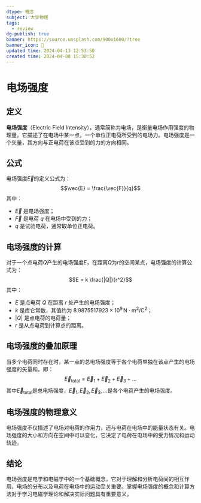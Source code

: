 ```yaml
---
dtype: 概念
subject: 大学物理
tags:
  - review
dg-publish: true
banner: https://source.unsplash.com/900x1600/?tree
banner_icon: 🧠
updated time: 2024-04-13 12:53:50
created time: 2024-04-08 15:30:52
---
```

# 电场强度

## 定义
**电场强度**（Electric Field Intensity），通常简称为电场，是衡量电场作用强度的物理量。它描述了在电场中某一点，一个单位正电荷所受到的电场力。电场强度是一个矢量，其方向与正电荷在该点受到的力的方向相同。

## 公式
电场强度$\vec{E}$的定义公式为：
$$\vec{E} = \frac{\vec{F}}{q}$$
其中：
- $\vec{E}$ 是电场强度；
- $\vec{F}$ 是电荷 $q$ 在电场中受到的力；
- $q$ 是试验电荷，通常取单位正电荷。

## 电场强度的计算
对于一个点电荷$Q$产生的电场强度$E$，在距离$Q$为$r$的空间某点，电场强度的计算公式为：
$$E = k \frac{|Q|}{r^2}$$
其中：
- $E$ 是点电荷 $Q$ 在距离 $r$ 处产生的电场强度；
- $k$ 是库仑常数，其值约为 $8.9875517923 \times 10^9 \, \text{N} \cdot \text{m}^2/\text{C}^2$；
- $|Q|$ 是点电荷的电荷量；
- $r$ 是从点电荷到计算点的距离。

## 电场强度的叠加原理
当多个电荷同时存在时，某一点的总电场强度等于各个电荷单独在该点产生的电场强度的矢量和。即：
$$\vec{E}_{\text{total}} = \vec{E}_1 + \vec{E}_2 + \vec{E}_3 + \ldots$$
其中$\vec{E}_{\text{total}}$是总电场强度，$\vec{E}_1, \vec{E}_2, \vec{E}_3, \ldots$是各个电荷产生的电场强度。

## 电场强度的物理意义
电场强度不仅描述了电场对电荷的作用力，还与电荷在电场中的能量状态有关。电场强度的大小和方向在空间中可以变化，它决定了电荷在电场中的受力情况和运动轨迹。

## 结论
电场强度是电学和电磁学中的一个基础概念，它对于理解和分析电荷间的相互作用、电场的分布以及电荷在电场中的运动至关重要。掌握电场强度的概念和计算方法对于学习电磁学理论和解决实际问题具有重要意义。

